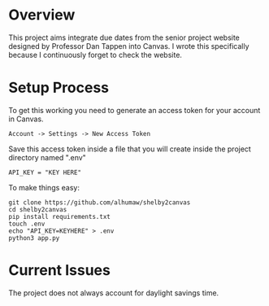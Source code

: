 # Overview

This project aims integrate due dates from the senior project website designed by Professor Dan Tappen into Canvas. 
I wrote this specifically because I continuously forget to check the website.

# Setup Process

To get this working you need to generate an access token for your account in Canvas.
```
Account -> Settings -> New Access Token
```
Save this access token inside a file that you will create inside the project directory named ".env"
```
API_KEY = "KEY HERE"
```

To make things easy:
```
git clone https://github.com/alhumaw/shelby2canvas
cd shelby2canvas
pip install requirements.txt
touch .env
echo "API_KEY=KEYHERE" > .env
python3 app.py
```

# Current Issues
The project does not always account for daylight savings time.


